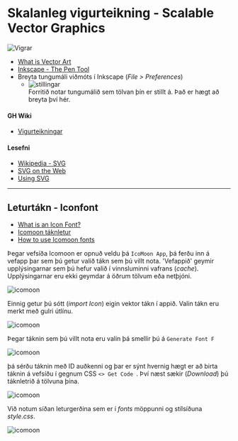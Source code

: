 # Skalanleg vigurteikning  - Scalable Vector Graphics

![Vigrar](myndir/pen_tool_usage.webp)

- [What is Vector Art](https://www.linearity.io/blog/what-is-vector-art/)
- [Inkscape - The Pen Tool](https://inkscape-manuals.readthedocs.io/en/latest/pen-tool.html)
- Breyta tungumáli viðmóts í Inkscape (_File > Preferences_)
  - ![stillingar](myndir/kjorstillingar-preferences.jpg)<br>
  Forritið notar tungumálið sem tölvan þín er stillt á. Það er hægt að breyta því hér.

#### GH Wiki

- [Vigurteikningar](https://github.com/vefhonnun/24H-verkefni/wiki#skalanleg-vigurteikning---scalable-vector-graphics)

#### Lesefni

* [Wikipedia - SVG](https://en.wikipedia.org/wiki/SVG)
* [SVG on the Web](https://svgontheweb.com/)
* [Using SVG](https://css-tricks.com/using-svg/)

---

## Leturtákn - Iconfont

* [What is an Icon Font?](https://designshack.net/articles/typography/what-is-an-icon-font/)
* [Icomoon táknletur](https://icomoon.io/)
* [How to use Icomoon fonts](http://chipcullen.com/how-to-use-icomoon-and-icon-fonts-part-1-basic-usage/)

Þegar vefsíða Icomoon er opnuð veldu þá ` IcoMoon App `, þá ferðu inn á vefapp þar sem þú getur valið tákn sem þú villt nota. 'Vefappið' geymir upplýsingarnar sem þú hefur valið í vinnsluminni vafrans (_cache_). Upplýsingarnar eru ekki geymdar á öðrum tölvum eða netþjóni.

![icomoon](myndir/icomoon1.jpg)

 Einnig getur þú sótt (_import Icon_) eigin vektor tákn í appið. Valin tákn eru merkt með gulri útlínu.

![icomoon](myndir/icomoon.jpg)

Þegar táknin sem þú villt nota eru valin þá smellir þú á ` Generate Font F `

![icomoon](myndir/icomoon2.jpg)

þá sérðu táknin með ID auðkenni og þar er sýnt hvernig hægt er að birta táknin á vefsíðu í gegnum CSS `<> Get Code `. Því næst sækir (_Download_) þú táknletrið á tölvuna þína.

![icomoon](myndir/icomoon3.jpg)

Við notum síðan leturgerðina sem er í _fonts_ möppunni og stílsíðuna _style.css_.

![icomoon](myndir/icomoon4.jpg)




